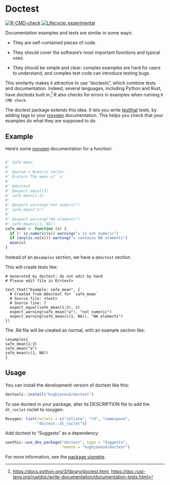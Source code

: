 
<!-- README.md is generated from README.Rmd. Please edit that file -->

# Doctest

<!-- badges: start -->

[![R-CMD-check](https://github.com/hughjonesd/doctest/actions/workflows/R-CMD-check.yaml/badge.svg)](https://github.com/hughjonesd/doctest/actions/workflows/R-CMD-check.yaml)
[![Lifecycle:
experimental](https://img.shields.io/badge/lifecycle-experimental-orange.svg)](https://lifecycle.r-lib.org/articles/stages.html#experimental)
<!-- badges: end -->

Documentation examples and tests are similar in some ways:

- They are self-contained pieces of code.

- They should cover the software’s most important functions and typical
  uses.

- They should be simple and clear: complex examples are hard for users
  to understand, and complex test code can introduce testing bugs.

This similarity makes it attractive to use “doctests”, which combine
tests and documentation. Indeed, several languages, including Python and
Rust, have doctests built in.[^1] R also checks for errors in examples
when running `R CMD check`.

The doctest package extends this idea. It lets you write
[testthat](https://testthat.r-lib.org/) tests, by adding tags to your
[roxygen](https://roxygen2.r-lib.org/) documentation. This helps you
check that your examples do what they are supposed to do.

## Example

Here’s some [roxygen](https://roxygen2.r-lib.org) documentation for a
function:

``` r

#' Safe mean
#' 
#' @param x Numeric vector
#' @return The mean of `x`
#' 
#' @doctest
#' @expect equal(2)
#' safe_mean(1:3)
#' 
#' @expect warning("not numeric")
#' safe_mean("a")
#'
#' @expect warning("NA elements")
#' safe_mean(c(1, NA))
safe_mean <- function (x) {
  if (! is.numeric(x)) warning("x is not numeric")
  if (any(is.na(x))) warning("x contains NA elements")
  mean(x)
}
```

Instead of an `@examples` section, we have a `@doctest` section.

This will create tests like:

    # Generated by doctest: do not edit by hand
    # Please edit file in R/<text>

    test_that("Example: safe_mean", {
      # Created from @doctest for `safe_mean`
      # Source file: <text>
      # Source line: 7
      expect_equal(safe_mean(1:3), 2)
      expect_warning(safe_mean("a"), "not numeric")
      expect_warning(safe_mean(c(1, NA)), "NA elements")
    })

The .Rd file will be created as normal, with an example section like:

    \examples{
    safe_mean(1:3)
    safe_mean("a")
    safe_mean(c(1, NA))
    }

## Usage

You can install the development version of doctest like this:

``` r
devtools::install("hughjonesd/doctest")
```

To use doctest in your package, alter its DESCRIPTION file to add the
`dt_roclet` roclet to roxygen:

``` r
Roxygen: list(roclets = c("collate", "rd", "namespace", 
              "doctest::dt_roclet")) 
```

Add doctest to “Suggests” as a dependency:

``` r
usethis::use_dev_package("doctest", type = "Suggests", 
                         remote = "hughjonesd/doctest")
```

For more information, see the [package
vignette](https://hughjonesd.github.io/doctest/articles/doctest.html).

[^1]: <https://docs.python.org/3/library/doctest.html>,
    <https://doc.rust-lang.org/rustdoc/write-documentation/documentation-tests.html>
